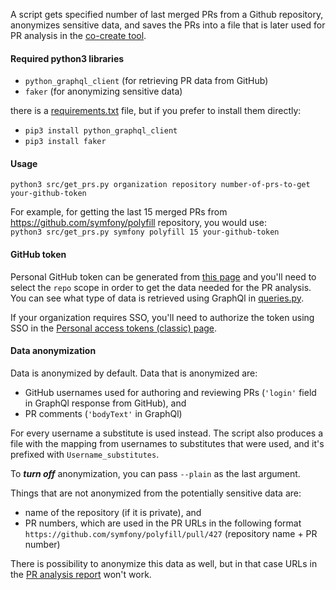 A script gets specified number of last merged PRs from a Github repository, anonymizes sensitive data, and saves the PRs into a file that is later used for PR analysis in the [co-create tool](https://app.co-create.team/).

#### Required python3 libraries
- `python_graphql_client` (for retrieving PR data from GitHub)
- `faker` (for anonymizing sensitive data)

there is a [requirements.txt](https://github.com/dragan-stepanovic/get_github_prs/blob/main/requirements.txt) file, but if you prefer to install them directly:  
- `pip3 install python_graphql_client`  
- `pip3 install faker`
  
  
#### Usage 
`python3 src/get_prs.py organization repository number-of-prs-to-get your-github-token`

For example, for getting the last 15 merged PRs from https://github.com/symfony/polyfill repository, you would use:   
`python3 src/get_prs.py symfony polyfill 15 your-github-token`  
  
#### GitHub token
Personal GitHub token can be generated from [this page](https://github.com/settings/tokens/new) and you'll need to select the `repo` scope in order to get the data needed for the PR analysis. You can see what type of data is retrieved using GraphQl in [queries.py](https://github.com/dragan-stepanovic/get_github_prs/blob/main/src/queries.py).  

If your organization requires SSO, you'll need to authorize the token using SSO in the [Personal access tokens (classic) page](https://github.com/settings/tokens).
  
  
#### Data anonymization  
Data is anonymized by default.
Data that is anonymized are:  
- GitHub usernames used for authoring and reviewing PRs (`'login'` field in GraphQl response from GitHub), and
- PR comments (`'bodyText'` in GraphQl)

For every username a substitute is used instead. The script also produces a file with the mapping from usernames to substitutes that were used, and it's prefixed with `Username_substitutes`. 

To **_turn off_** anonymization, you can pass `--plain` as the last argument.

Things that are not anonymized from the potentially sensitive data are:  
- name of the repository (if it is private), and
- PR numbers, which are used in the PR URLs in the following format `https://github.com/symfony/polyfill/pull/427` (repository name + PR number)

There is possibility to anonymize this data as well, but in that case URLs in the [PR analysis report](https://app.co-create.team/) won't work.
